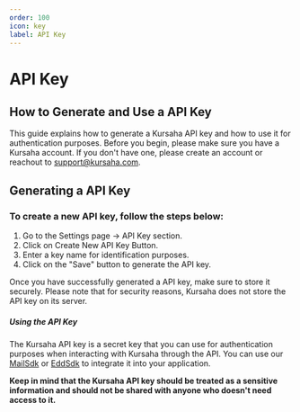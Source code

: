 ```yaml
---
order: 100
icon: key
label: API Key
---
```


# API Key

## How to Generate and Use a API Key

This guide explains how to generate a Kursaha API key and how to use it for authentication purposes. Before you begin, please make sure you have a Kursaha account. If you don't have one, please create an account or reachout to support@kursaha.com.

## Generating a API Key

### To create a new API key, follow the steps below:

1. Go to the Settings page -> API Key section.
2. Click on Create New API Key Button.
3. Enter a key name for identification purposes.
4. Click on the "Save" button to generate the API key.

Once you have successfully generated a API key, make sure to store it securely. Please note that for security reasons, Kursaha does not store the API key on its server.

##### Using the API Key

The Kursaha API key is a secret key that you can use for authentication purposes when interacting with Kursaha through the API. You can use our [MailSdk](../developer/MailSdk.md) or [EddSdk](../developer/readme.md) to integrate it into your application.

**Keep in mind that the Kursaha API key should be treated as a sensitive information and should not be shared with anyone who doesn't need access to it.**
